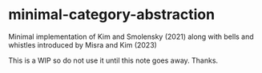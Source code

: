 # minimal-category-abstraction
Minimal implementation of Kim and Smolensky (2021) along with bells and whistles introduced by Misra and Kim (2023)

This is a WIP so do not use it until this note goes away. Thanks.
